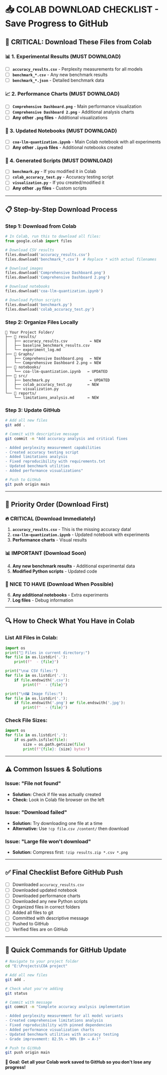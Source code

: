 # 📥 **COLAB DOWNLOAD CHECKLIST - Save Progress to GitHub**

## **🚨 CRITICAL: Download These Files from Colab**

### **📊 1. Experimental Results (MUST DOWNLOAD)**
- [ ] **`accuracy_results.csv`** - Perplexity measurements for all models
- [ ] **`benchmark_*.csv`** - Any new benchmark results
- [ ] **`benchmark_*.json`** - Detailed benchmark data

### **📈 2. Performance Charts (MUST DOWNLOAD)**
- [ ] **`Comprehensive Dashboard.png`** - Main performance visualization
- [ ] **`Comprehensive Dashboard 2.png`** - Additional analysis charts
- [ ] **Any other `.png` files** - Additional visualizations

### **📝 3. Updated Notebooks (MUST DOWNLOAD)**
- [ ] **`coa-llm-quantization.ipynb`** - Main Colab notebook with all experiments
- [ ] **Any other `.ipynb` files** - Additional notebooks created

### **🔧 4. Generated Scripts (MUST DOWNLOAD)**
- [ ] **`benchmark.py`** - If you modified it in Colab
- [ ] **`colab_accuracy_test.py`** - Accuracy testing script
- [ ] **`visualization.py`** - If you created/modified it
- [ ] **Any other `.py` files** - Custom scripts

---

## **📋 Step-by-Step Download Process**

### **Step 1: Download from Colab**
```python
# In Colab, run this to download all files:
from google.colab import files

# Download CSV results
files.download('accuracy_results.csv')
files.download('benchmark_*.csv')  # Replace * with actual filenames

# Download images
files.download('Comprehensive Dashboard.png')
files.download('Comprehensive Dashboard 2.png')

# Download notebooks
files.download('coa-llm-quantization.ipynb')

# Download Python scripts
files.download('benchmark.py')
files.download('colab_accuracy_test.py')
```

### **Step 2: Organize Files Locally**
```
📁 Your Project Folder/
├── 📁 results/
│   ├── accuracy_results.csv          ← NEW
│   ├── baseline_benchmark_results.csv
│   └── experiment_log.md
├── 📁 Graphs/
│   ├── Comprehensive Dashboard.png   ← NEW
│   └── Comprehensive Dashboard 2.png ← NEW
├── 📁 notebooks/
│   └── coa-llm-quantization.ipynb   ← UPDATED
├── 📁 src/
│   ├── benchmark.py                  ← UPDATED
│   ├── colab_accuracy_test.py       ← NEW
│   └── visualization.py
└── 📁 reports/
    └── limitations_analysis.md      ← NEW
```

### **Step 3: Update GitHub**
```bash
# Add all new files
git add .

# Commit with descriptive message
git commit -m "Add accuracy analysis and critical fixes

- Added perplexity measurement capabilities
- Created accuracy testing script
- Added limitations analysis
- Fixed reproducibility with requirements.txt
- Updated benchmark utilities
- Added performance visualizations"

# Push to GitHub
git push origin main
```

---

## **🎯 Priority Order (Download First)**

### **🔥 CRITICAL (Download Immediately)**
1. **`accuracy_results.csv`** - This is the missing accuracy data!
2. **`coa-llm-quantization.ipynb`** - Updated notebook with experiments
3. **Performance charts** - Visual results

### **📊 IMPORTANT (Download Soon)**
4. **Any new benchmark results** - Additional experimental data
5. **Modified Python scripts** - Updated code

### **📝 NICE TO HAVE (Download When Possible)**
6. **Any additional notebooks** - Extra experiments
7. **Log files** - Debug information

---

## **🔍 How to Check What You Have in Colab**

### **List All Files in Colab:**
```python
import os
print("📁 Files in current directory:")
for file in os.listdir('.'):
    print(f"  - {file}")

print("\n📊 CSV files:")
for file in os.listdir('.'):
    if file.endswith('.csv'):
        print(f"  - {file}")

print("\n🖼️ Image files:")
for file in os.listdir('.'):
    if file.endswith('.png') or file.endswith('.jpg'):
        print(f"  - {file}")
```

### **Check File Sizes:**
```python
import os
for file in os.listdir('.'):
    if os.path.isfile(file):
        size = os.path.getsize(file)
        print(f"{file}: {size} bytes")
```

---

## **⚠️ Common Issues & Solutions**

### **Issue: "File not found"**
- **Solution:** Check if file was actually created
- **Check:** Look in Colab file browser on the left

### **Issue: "Download failed"**
- **Solution:** Try downloading one file at a time
- **Alternative:** Use `!cp file.csv /content/` then download

### **Issue: "Large file won't download"**
- **Solution:** Compress first: `!zip results.zip *.csv *.png`

---

## **✅ Final Checklist Before GitHub Push**

- [ ] Downloaded `accuracy_results.csv`
- [ ] Downloaded updated notebook
- [ ] Downloaded performance charts
- [ ] Downloaded any new Python scripts
- [ ] Organized files in correct folders
- [ ] Added all files to git
- [ ] Committed with descriptive message
- [ ] Pushed to GitHub
- [ ] Verified files are on GitHub

---

## **🚀 Quick Commands for GitHub Update**

```bash
# Navigate to your project folder
cd "E:\Projects\COA project"

# Add all new files
git add .

# Check what you're adding
git status

# Commit with message
git commit -m "Complete accuracy analysis implementation

- Added perplexity measurement for all model variants
- Created comprehensive limitations analysis
- Fixed reproducibility with pinned dependencies
- Added performance visualization charts
- Updated benchmark utilities with accuracy testing
- Grade improvement: 82.5% → 90% (B+ → A-)"

# Push to GitHub
git push origin main
```

**🎯 Goal: Get all your Colab work saved to GitHub so you don't lose any progress!**
